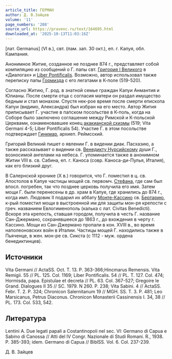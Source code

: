 ```yaml
---
article_title: ГЕРМАН
author: Д. В.Зайцев
volume: '11'
page_numbers: '208'
source_url: https://pravenc.ru/text/164695.html
downloaded_at: '2025-10-13T11:03:16Z'
---
```


[лат. Germanus] (VI в.), свт. (пам. зап. 30 окт.), еп. г. Капуя, обл. Кампания.

Анонимное Житие, созданное не позднее 874 г., представляет собой компиляцию из сообщений о Г. папы свт. [Григория I Великого](<https://pravenc.ru/text/Григорий I Великий.html>) в «Диалогах» и [Liber Pontificalis](<https://pravenc.ru/text/Liber Pontificalis.html>). Возможно, автор использовал также переписку папы [Гормизда](https://pravenc.ru/text/Гормизда.html) с его легатами в К-поле (519-520).

Согласно Житию, Г. род. в знатной семье граждан Капуи Анмантия и Юлианы. После смерти отца с согласия матери он раздал имущество бедным и стал монахом. Спустя нек-рое время после смерти епископа Капуи (видимо, Александра) был избран на его место. Автор Жития приписывает Г. участие в папском посольстве в К-поль, когда на Соборе было заключено соглашение между Римской и К-польской Церквами, ознаменовавшее конец [акакианской схизмы](<https://pravenc.ru/text/акакианской схизмы.html>) (519; Vita Germani 4-5; Liber Pontificalis 54). Участие Г. в этом посольстве подтверждает [Гинкмар](https://pravenc.ru/text/Гинкмар.html), архиеп. Реймсский.

Григорий Великий пишет о явлении Г. в видении диак. Пасхазию, а также рассказывает о видении св. [Венедикту Нурсийскому](<https://pravenc.ru/text/Венедикт Нурсийский.html>) души Г., возносимой ангелами на небеса. Г. упоминается также в анонимном Житии VIII в. св. Сабина, еп. г. Каноса (совр. Каноса-ди-Пулья, Италия), как его близкий друг.

В Салернской хронике (X в.) говорится, что Г. поместил в ц. св. Апостолов в Капуе частицы мощей св. первомч. [Стефана](https://pravenc.ru/text/Стефан.html), где сам был впосл. погребен, так что позднее церковь получила его имя. Затем мощи Г. были перенесены в др. храм в Капуе, где хранились до 874 г., когда имп. Людовик II подарил их аббату [Монте-Кассино](<https://pravenc.ru/text/Монте-Кассино католич  бенедиктинское аббатство.html>) св. [Бертарию](https://pravenc.ru/text/Бертарию.html), к-рый поместил мощи в выстроенной им для защиты мон-ря крепости с греч. названием Евлогименополь (калька с лат. Civitas Benedicti). Вскоре эта крепость, ставшая городом, получила в честь Г. название Сан-Джермано, сохранявшееся до 1863 г., до вхождения в черту г. Кассино. Мощи из Сан-Джермано пропали в кон. XVIII в., во время наполеоновских войн в Италии. Частицы мощей Г. находились также в Пьяченце, в жен. мон-ре св. Сикста (с 1112 - муж. ордена бенедиктинцев).

## Источники

Vita Germani // ActaSS. Oct. T. 13. P. 363-366;Hincmarus Remensis. Vita Remigii. 55 // PL. 125. Col. 1169; Liber Pontificalis. 54 // PL. T. 127. Col. 474; Hormisda, papa. Epistulae et decreta // PL. 63. Col. 367-527; Gregoire le Grand. Dialogues II 35 // SC. 1979. N 260. P. 238; Vita Sabini. 4 // ActaSS. Febr. T. 2. P. 324; Chronicon Salernitanum 19 // MGH. SS. T. 3. P. 481; Leo Marsicanus, Petrus Diaconus. Chronicon Monasterii Cassinensis I. 34, 38 // PL. 173. Col. 533, 542.

## Литература

Lentini A. Due legati papali a Costantinopoli nel sec. VI: Germano di Capua e Sabino di Canossa // Atti del IV Congr. Nazionale di Studi Romani. R., 1938. P. 385-393; idem. Germano di Capua // BiblSS. Vol. 6. Col. 237-239.

Д. В.  Зайцев
